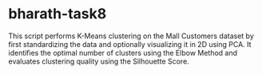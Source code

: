 # bharath-task8
This script performs K-Means clustering on the Mall Customers dataset by first standardizing the data and optionally visualizing it in 2D using PCA. It identifies the optimal number of clusters using the Elbow Method and evaluates clustering quality using the Silhouette Score.
